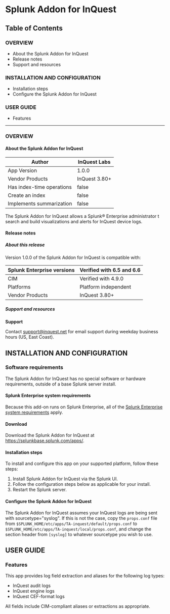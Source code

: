 # Splunk Addon for InQuest

## Table of Contents

### OVERVIEW

- About the Splunk Addon for InQuest
- Release notes
- Support and resources

### INSTALLATION AND CONFIGURATION

- Installation steps
- Configure the Splunk Addon for InQuest

### USER GUIDE

- Features

-----

### OVERVIEW

#### About the Splunk Addon for InQuest

| Author | InQuest Labs |
| --- | --- |
| App Version | 1.0.0 |
| Vendor Products | InQuest 3.80+ |
| Has index-time operations | false |
| Create an index | false |
| Implements summarization | false |

The Splunk Addon for InQuest allows a Splunk® Enterprise administrator t
search and build visualizations and alerts for InQuest device logs.

#### Release notes

##### About this release

Version 1.0.0 of the Splunk Addon for InQuest is compatible with:

| Splunk Enterprise versions | Verified with 6.5 and 6.6 |
| --- | --- |
| CIM | Verified with 4.9.0 |
| Platforms | Platform independent |
| Vendor Products | InQuest 3.80+ |

##### Support and resources

**Support**

Contact support@inquest.net for email support during weekday business hours
(US, East Coast).

## INSTALLATION AND CONFIGURATION

### Software requirements

The Splunk Addon for InQuest has no special software or hardware requirements,
outside of a base Splunk server install.

#### Splunk Enterprise system requirements

Because this add-on runs on Splunk Enterprise, all of the 
[Splunk Enterprise system requirements](http://docs.splunk.com/Documentation/Splunk/latest/Installation/Systemrequirements)
apply.

#### Download

Download the Splunk Addon for InQuest at https://splunkbase.splunk.com/apps/.

#### Installation steps

To install and configure this app on your supported platform, follow these
steps:

1. Install Splunk Addon for InQuest via the Splunk UI.
2. Follow the configuration steps below as applicable for your install.
3. Restart the Splunk server.

#### Configure the Splunk Addon for InQuest

The Splunk Addon for InQuest assumes your InQuest logs are being sent with
sourcetype="syslog". If this is not the case, copy the `props.conf` file
from `$SPLUNK_HOME/etc/apps/TA-inquest/default/props.conf` to 
`$SPLUNK_HOME/etc/apps/TA-inquest/local/props.conf`, and change the section
header from `[syslog]` to whatever sourcetype you wish to use.

## USER GUIDE

### Features

This app provides log field extraction and aliases for the following log types:

- InQuest audit logs
- InQuest engine logs
- InQuest CEF-format logs

All fields include CIM-compliant aliases or extractions as appropriate.
